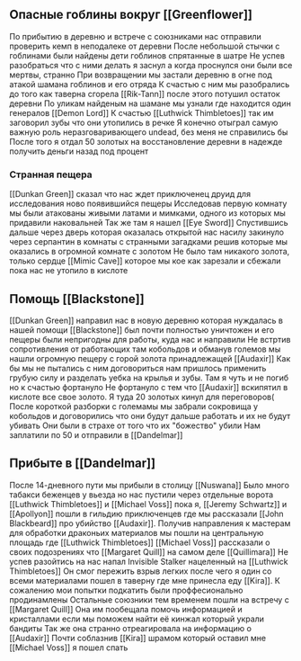 ## Опасные гоблины вокруг [[Greenflower]]
По прибытию в деревню и встрече с союзниками нас отправили проверить кемп в неподалеке от деревни
После небольшой стычки с гоблинами были найдены дети гоблинов спрятанные в шатре
Не успев разобраться что с ними делать я заснул а когда проснулся они были все мертвы, странно
При возвращении мы застали деревню в огне под атакой шамана гоблинов и его отряда
К счастью с ним мы разобрались до того как таверна сгорела 
[[Rik-Tann]] после этого потушил остаток деревни
По уликам найденым на шамане мы узнали где находится один генералов [[Demon Lord]]
К счастью [[Luthwick Thimbletoes]] так им заговорил зубы что они утопились в речке 
Я конечно отыграл самую важную роль неразговаривающего undead, без меня не справились бы
После того я отдал 50 золотых на восстановление деревни в надежде получить деньги назад под процент 
### Странная пещера
[[Dunkan Green]] сказал что нас ждет приключенец друид для исследования ново появившийся пещеры 
Исследовав первую комнату мы были атакованы живыми латами и мимками, одного из которых мы придавили наковальней
Так же там я нашел [[Eye Sword]] 
Спустившись дальше через дверь которая оказалась открытой нас насилу закинуло через серпантин в комнаты с странными загадками решив которые мы оказались в огромной комнате с золотом
Не было там никакого золота, только сердце [[Mimic Cave]] которое мы кое как зарезали и сбежали пока нас не утопило в кислоте
## Помощь [[Blackstone]]
[[Dunkan Green]] направил нас в новую деревню которая нуждалась в нашей помощи
[[Blackstone]] был почти полностью уничтожен и его пещеры были непригодны для работы, куда нас и направили
Не встртив сопротивления от работающих там кобольдов и обманув големов мы нашли огромную пещеру с горой золота принадлежащей [[Audaxir]]
Как бы мы не пытались с ним договориться нам пришлось применить грубую силу и разделать уебка на крылья и зубы. Там я чуть и не погиб но к счастью фортануло
Не фортануло с тем что [[Audaxir]] вскипятил в кислоте все свое золото. Я туда 20 золотых кинул для переговоров(
После короткой разборки с големамы мы забрали сокровища у кобольдов и договорились что они будут дальше работать и их не будут убивать
Они были в страхе от того что их "божество" убили
Нам заплатили по 50 и отправили в [[Dandelmar]]

## Прибыте в [[Dandelmar]]
После 14-дневного пути мы прибыли в столицу [[Nuswana]] 
Было много табакси беженцев у вьезда но нас пустили через отдельные ворота
[[Luthwick Thimbletoes]] и [[Michael Voss]] пока я, [[Jeremy Schwartz]] и [[Apollyon]] пошли в гильдию приключенцев где мы рассказали [[John Blackbeard]] про убийство [[Audaxir]].
Получив направления к мастерам для обработки драконьих материалов мы пошли на центральную площадь где [[Luthwick Thimbletoes]] [[Michael Voss]] рассказали о своих подозрениях что [[Margaret Quill]] на самом деле [[Quillimara]]
Не успев разойтись на нас напал Invisible Stalker нацеленный на [[Luthwick Thimbletoes]]
Он смог пережить взрыв легких после чего я один со всеми материалами пошел в таверну где мне принесла еду [[Kira]]. К сожалению мои попытки подкатить были проффесионально продинамлены
Остальные союзники тем временем пошли на встречу с [[Margaret Quill]]
Она им пообещала помочь информацией и кристаллами если мы поможем найти её кинжал который украли бандиты 
Так же она странно отреагировала на информацию о [[Audaxir]]
Почти соблазнив [[Kira]] шрамом который оставил мне [[Michael Voss]] я пошел спать
